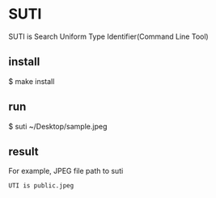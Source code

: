# SUTI
SUTI is Search Uniform Type Identifier(Command Line Tool)

## install
$ make install

## run
$ suti ~/Desktop/sample.jpeg

## result 
For example, JPEG file path to suti

`UTI is public.jpeg`
